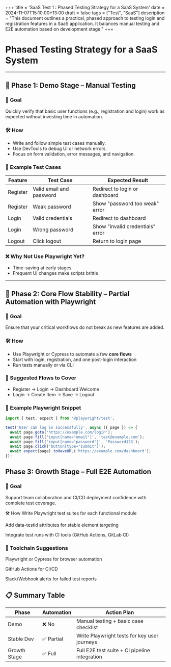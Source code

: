 +++
title = 'SaaS Test 1 : Phased Testing Strategy for a SaaS System'
date = 2024-11-07T15:10:00+13:00
draft = false
tags = ["Test", "SaaS"]
description = "This document outlines a practical, phased approach to testing login and registration features in a SaaS application. It balances manual testing and E2E automation based on development stage."
+++
# Phased Testing Strategy for a SaaS System



---

## 🧪 Phase 1: Demo Stage – Manual Testing

### 🎯 Goal
Quickly verify that basic user functions (e.g., registration and login) work as expected without investing time in automation.

### 🛠️ How
- Write and follow simple test cases manually.
- Use DevTools to debug UI or network errors.
- Focus on form validation, error messages, and navigation.

### 🧾 Example Test Cases

| Feature      | Test Case                                        | Expected Result                         |
|--------------|--------------------------------------------------|------------------------------------------|
| Register     | Valid email and password                         | Redirect to login or dashboard           |
| Register     | Weak password                                    | Show "password too weak" error           |
| Login        | Valid credentials                                | Redirect to dashboard                    |
| Login        | Wrong password                                   | Show "invalid credentials" error         |
| Logout       | Click logout                                     | Return to login page                     |

### ❌ Why Not Use Playwright Yet?
- Time-saving at early stages
- Frequent UI changes make scripts brittle

---

## 🚀 Phase 2: Core Flow Stability – Partial Automation with Playwright

### 🎯 Goal
Ensure that your critical workflows do not break as new features are added.

### 🛠️ How
- Use Playwright or Cypress to automate a few **core flows**
- Start with login, registration, and one post-login interaction
- Run tests manually or via CLI

### 🧩 Suggested Flows to Cover
- Register → Login → Dashboard Welcome
- Login → Create Item → Save → Logout

### 🧪 Example Playwright Snippet

```ts
import { test, expect } from '@playwright/test';

test('User can log in successfully', async ({ page }) => {
  await page.goto('https://example.com/login');
  await page.fill('input[name="email"]', 'test@example.com');
  await page.fill('input[name="password"]', 'Password123');
  await page.click('button[type="submit"]');
  await expect(page).toHaveURL('https://example.com/dashboard');
});
```

## Phase 3: Growth Stage – Full E2E Automation

### 🎯 Goal
Support team collaboration and CI/CD deployment confidence with complete test coverage.

🛠️ How
Write Playwright test suites for each functional module

Add data-testid attributes for stable element targeting

Integrate test runs with CI tools (GitHub Actions, GitLab CI)

### 🧰 Toolchain Suggestions
Playwright or Cypress for browser automation

GitHub Actions for CI/CD

Slack/Webhook alerts for failed test reports

## 📋 Summary Table

|Phase|	Automation	|Action Plan|
|--------------|--------------------------------------------------|------------------------------------------|
|Demo	|❌ No	|Manual testing + basic case checklist|
|Stable Dev|	✅ Partial|	Write Playwright tests for key user journeys|
|Growth Stage|	✅ Full|	Full E2E test suite + CI pipeline integration|
